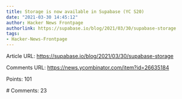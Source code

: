 ```yaml
---
title: Storage is now available in Supabase (YC S20)
date: "2021-03-30 14:45:12"
author: Hacker News Frontpage
authorlink: https://supabase.io/blog/2021/03/30/supabase-storage
tags:
- Hacker-News-Frontpage
---
```


<p>Article URL: <a href="https://supabase.io/blog/2021/03/30/supabase-storage">https://supabase.io/blog/2021/03/30/supabase-storage</a></p>
<p>Comments URL: <a href="https://news.ycombinator.com/item?id=26635184">https://news.ycombinator.com/item?id=26635184</a></p>
<p>Points: 101</p>
<p># Comments: 23</p>
